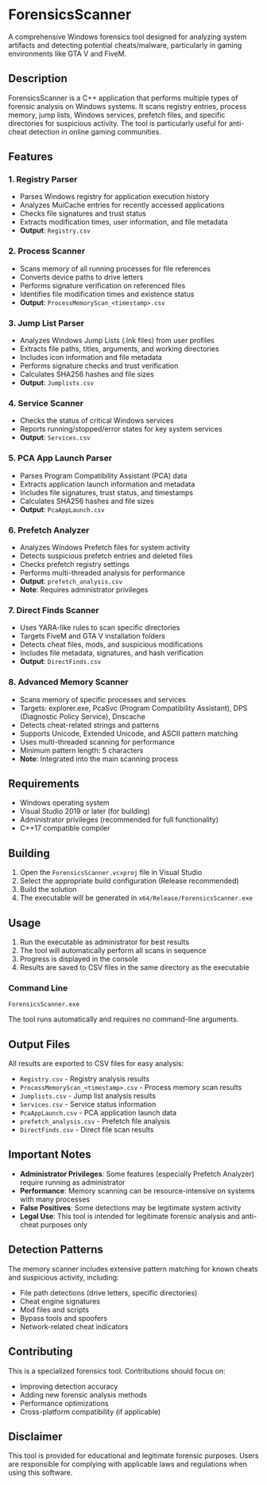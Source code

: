 # ForensicsScanner

A comprehensive Windows forensics tool designed for analyzing system artifacts and detecting potential cheats/malware, particularly in gaming environments like GTA V and FiveM.

## Description

ForensicsScanner is a C++ application that performs multiple types of forensic analysis on Windows systems. It scans registry entries, process memory, jump lists, Windows services, prefetch files, and specific directories for suspicious activity. The tool is particularly useful for anti-cheat detection in online gaming communities.

## Features

### 1. Registry Parser
- Parses Windows registry for application execution history
- Analyzes MuiCache entries for recently accessed applications
- Checks file signatures and trust status
- Extracts modification times, user information, and file metadata
- **Output**: `Registry.csv`

### 2. Process Scanner
- Scans memory of all running processes for file references
- Converts device paths to drive letters
- Performs signature verification on referenced files
- Identifies file modification times and existence status
- **Output**: `ProcessMemoryScan_<timestamp>.csv`

### 3. Jump List Parser
- Analyzes Windows Jump Lists (.lnk files) from user profiles
- Extracts file paths, titles, arguments, and working directories
- Includes icon information and file metadata
- Performs signature checks and trust verification
- Calculates SHA256 hashes and file sizes
- **Output**: `Jumplists.csv`

### 4. Service Scanner
- Checks the status of critical Windows services
- Reports running/stopped/error states for key system services
- **Output**: `Services.csv`

### 5. PCA App Launch Parser
- Parses Program Compatibility Assistant (PCA) data
- Extracts application launch information and metadata
- Includes file signatures, trust status, and timestamps
- Calculates SHA256 hashes and file sizes
- **Output**: `PcaAppLaunch.csv`

### 6. Prefetch Analyzer
- Analyzes Windows Prefetch files for system activity
- Detects suspicious prefetch entries and deleted files
- Checks prefetch registry settings
- Performs multi-threaded analysis for performance
- **Output**: `prefetch_analysis.csv`
- **Note**: Requires administrator privileges

### 7. Direct Finds Scanner
- Uses YARA-like rules to scan specific directories
- Targets FiveM and GTA V installation folders
- Detects cheat files, mods, and suspicious modifications
- Includes file metadata, signatures, and hash verification
- **Output**: `DirectFinds.csv`

### 8. Advanced Memory Scanner
- Scans memory of specific processes and services
- Targets: explorer.exe, PcaSvc (Program Compatibility Assistant), DPS (Diagnostic Policy Service), Dnscache
- Detects cheat-related strings and patterns
- Supports Unicode, Extended Unicode, and ASCII pattern matching
- Uses multi-threaded scanning for performance
- Minimum pattern length: 5 characters
- **Note**: Integrated into the main scanning process

## Requirements

- Windows operating system
- Visual Studio 2019 or later (for building)
- Administrator privileges (recommended for full functionality)
- C++17 compatible compiler

## Building

1. Open the `ForensicsScanner.vcxproj` file in Visual Studio
2. Select the appropriate build configuration (Release recommended)
3. Build the solution
4. The executable will be generated in `x64/Release/ForensicsScanner.exe`

## Usage

1. Run the executable as administrator for best results
2. The tool will automatically perform all scans in sequence
3. Progress is displayed in the console
4. Results are saved to CSV files in the same directory as the executable

### Command Line
```
ForensicsScanner.exe
```

The tool runs automatically and requires no command-line arguments.

## Output Files

All results are exported to CSV files for easy analysis:

- `Registry.csv` - Registry analysis results
- `ProcessMemoryScan_<timestamp>.csv` - Process memory scan results
- `Jumplists.csv` - Jump list analysis results
- `Services.csv` - Service status information
- `PcaAppLaunch.csv` - PCA application launch data
- `prefetch_analysis.csv` - Prefetch file analysis
- `DirectFinds.csv` - Direct file scan results

## Important Notes

- **Administrator Privileges**: Some features (especially Prefetch Analyzer) require running as administrator
- **Performance**: Memory scanning can be resource-intensive on systems with many processes
- **False Positives**: Some detections may be legitimate system activity
- **Legal Use**: This tool is intended for legitimate forensic analysis and anti-cheat purposes only

## Detection Patterns

The memory scanner includes extensive pattern matching for known cheats and suspicious activity, including:

- File path detections (drive letters, specific directories)
- Cheat engine signatures
- Mod files and scripts
- Bypass tools and spoofers
- Network-related cheat indicators

## Contributing

This is a specialized forensics tool. Contributions should focus on:
- Improving detection accuracy
- Adding new forensic analysis methods
- Performance optimizations
- Cross-platform compatibility (if applicable)

## Disclaimer


This tool is provided for educational and legitimate forensic purposes. Users are responsible for complying with applicable laws and regulations when using this software.
